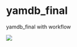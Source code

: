 # yamdb_final
yamdb_final with workflow

![](https://github.com/D-Abramoc/yamdb_final/actions/workflows/yamdb_workflow/badge.svg)
